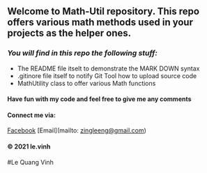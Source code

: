 ## Welcome to Math-Util repository. This repo offers various math methods used in your projects as the helper ones.

### _You will find in this repo the following stuff:_
* The README file itselt to demonstrate the MARK DOWN syntax
* .gitinore file itself to notify Git Tool how to upload source code
* MathUtility class to offer various Math functions

#### Have fun with my code and feel free to give me any comments

#### Connect me via: 
[Facebook](http://facebook.com/le.vinh.2013)
[Email](mailto: zingleeng@gmail.com)

#### © 2021 le.vinh

#Le Quang Vinh
